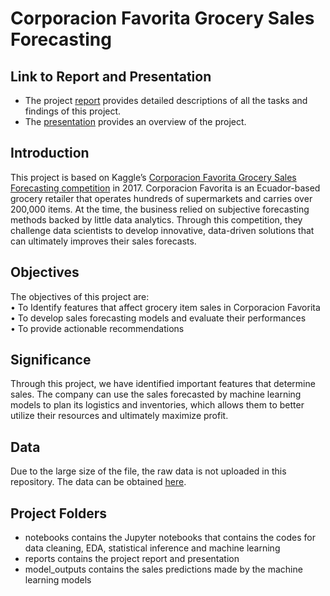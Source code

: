 # Corporacion Favorita Grocery Sales Forecasting

## Link to Report and Presentation
- The project [report](https://github.com/georgecctang/capstone_project_2/blob/master/reports/final_report_coporacion_favorita_sales_forecasting.pdf) provides detailed descriptions of all the tasks and findings of this project.  
- The [presentation](https://github.com/georgecctang/capstone_project_2/blob/master/reports/Presentation-Sales_Forecasting_Coporacion_Favorita.pdf) provides an overview of the project.

## Introduction

This project is based on Kaggle’s [Corporacion Favorita Grocery Sales Forecasting competition](https://www.kaggle.com/c/favorita-grocery-sales-forecasting) in 2017. Corporacion Favorita is an Ecuador-based grocery retailer that operates hundreds of supermarkets and carries over 200,000 items. At the time, the business relied on subjective forecasting methods backed by little data analytics.  Through this competition, they challenge data scientists to develop innovative, data-driven solutions that can ultimately improves their sales forecasts.

## Objectives

The objectives of this project are:  
•	To Identify features that affect grocery item sales in Corporacion Favorita  
•	To develop sales forecasting models and evaluate their performances  
•	To provide actionable recommendations

## Significance
Through this project, we have identified important features that determine sales. The company can use the sales forecasted by machine learning models to plan its logistics and inventories, which allows them to better utilize their resources and ultimately maximize profit.

## Data
Due to the large size of the file, the raw data is not uploaded in this repository. The data can be obtained [here](https://www.kaggle.com/c/favorita-grocery-sales-forecasting/data).  

## Project Folders
- notebooks contains the Jupyter notebooks that contains the codes for data cleaning, EDA, statistical inference and machine learning
- reports contains the project report and presentation
- model_outputs contains the sales predictions made by the machine learning models 
